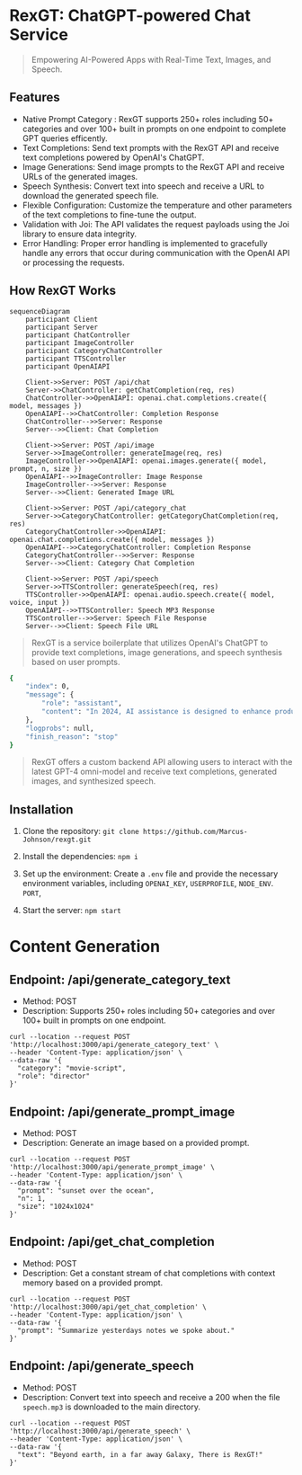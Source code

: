 # RexGT: ChatGPT-powered Chat Service
> Empowering AI-Powered Apps with Real-Time Text, Images, and Speech.

## Features
- Native Prompt Category : RexGT supports 250+ roles including 50+ categories and over 100+ built in prompts on one endpoint to complete GPT queries efficently.
- Text Completions: Send text prompts with the RexGT API and receive text completions powered by OpenAI's ChatGPT.
- Image Generations: Send image prompts to the RexGT API and receive URLs of the generated images.
- Speech Synthesis: Convert text into speech and receive a URL to download the generated speech file.
- Flexible Configuration: Customize the temperature and other parameters of the text completions to fine-tune the output.
- Validation with Joi: The API validates the request payloads using the Joi library to ensure data integrity.
- Error Handling: Proper error handling is implemented to gracefully handle any errors that occur during communication with the OpenAI API or processing the requests.

## How RexGT Works
```mermaid
sequenceDiagram
    participant Client
    participant Server
    participant ChatController
    participant ImageController
    participant CategoryChatController
    participant TTSController
    participant OpenAIAPI

    Client->>Server: POST /api/chat
    Server->>ChatController: getChatCompletion(req, res)
    ChatController->>OpenAIAPI: openai.chat.completions.create({ model, messages })
    OpenAIAPI-->>ChatController: Completion Response
    ChatController-->>Server: Response
    Server-->>Client: Chat Completion

    Client->>Server: POST /api/image
    Server->>ImageController: generateImage(req, res)
    ImageController->>OpenAIAPI: openai.images.generate({ model, prompt, n, size })
    OpenAIAPI-->>ImageController: Image Response
    ImageController-->>Server: Response
    Server-->>Client: Generated Image URL

    Client->>Server: POST /api/category_chat
    Server->>CategoryChatController: getCategoryChatCompletion(req, res)
    CategoryChatController->>OpenAIAPI: openai.chat.completions.create({ model, messages })
    OpenAIAPI-->>CategoryChatController: Completion Response
    CategoryChatController-->>Server: Response
    Server-->>Client: Category Chat Completion

    Client->>Server: POST /api/speech
    Server->>TTSController: generateSpeech(req, res)
    TTSController->>OpenAIAPI: openai.audio.speech.create({ model, voice, input })
    OpenAIAPI-->>TTSController: Speech MP3 Response
    TTSController-->>Server: Speech File Response
    Server-->>Client: Speech File URL
```

> RexGT is a service boilerplate that utilizes OpenAI's ChatGPT to provide text completions, image generations, and speech synthesis based on user prompts.

```sh
{
    "index": 0,
    "message": {
        "role": "assistant",
        "content": "In 2024, AI assistance is designed to enhance productivity, efficiency, and convenience across various sectors. Its primary purposes include automating routine tasks, providing intelligent insights through data analysis, personalizing user experiences, and improving decision-making processes. AI assistance aims to augment human capabilities in fields such as healthcare, customer service, education, and more, facilitating smarter and faster solutions to complex problems. It also focuses on enhancing usability and accessibility, ensuring that technological benefits are widely available to diverse populations. Overall, AI assistance seeks to streamline operations and improve quality of life through advanced, adaptive technologies."
    },
    "logprobs": null,
    "finish_reason": "stop"
}
```

> RexGT offers a custom backend API allowing users to interact with the latest GPT-4 omni-model and receive text completions, generated images, and synthesized speech. 

## Installation

1. Clone the repository: `git clone https://github.com/Marcus-Johnson/rexgt.git`
2. Install the dependencies: `npm i`
3. Set up the environment: Create a `.env` file and provide the necessary environment variables, including
   `OPENAI_KEY`, 
   `USERPROFILE`,
   `NODE_ENV`.
   `PORT`,
   
5. Start the server: `npm start`

# Content Generation
## Endpoint: /api/generate_category_text
- Method: POST
- Description: Supports 250+ roles including 50+ categories and over 100+ built in prompts on one endpoint.
```
curl --location --request POST 'http://localhost:3000/api/generate_category_text' \
--header 'Content-Type: application/json' \
--data-raw '{
  "category": "movie-script",
  "role": "director"
}'
```

## Endpoint: /api/generate_prompt_image
- Method: POST
- Description: Generate an image based on a provided prompt.
```
curl --location --request POST 'http://localhost:3000/api/generate_prompt_image' \
--header 'Content-Type: application/json' \
--data-raw '{
  "prompt": "sunset over the ocean",
  "n": 1,
  "size": "1024x1024"
}'
```

## Endpoint: /api/get_chat_completion
- Method: POST
- Description: Get a constant stream of chat completions with context memory based on a provided prompt.
```
curl --location --request POST 'http://localhost:3000/api/get_chat_completion' \
--header 'Content-Type: application/json' \
--data-raw '{
  "prompt": "Summarize yesterdays notes we spoke about."
}'
```

## Endpoint: /api/generate_speech
- Method: POST
- Description: Convert text into speech and receive a 200 when the file `speech.mp3` is downloaded to the main directory.
```
curl --location --request POST 'http://localhost:3000/api/generate_speech' \
--header 'Content-Type: application/json' \
--data-raw '{
  "text": "Beyond earth, in a far away Galaxy, There is RexGT!"
}'
```